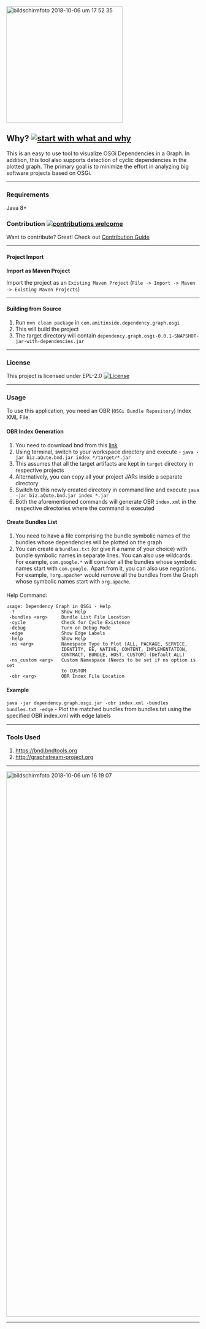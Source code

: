 <img width="303" alt="bildschirmfoto 2018-10-06 um 17 52 35" src="https://user-images.githubusercontent.com/13380182/46573106-a2498180-c990-11e8-8fc0-f1a09c8764c5.png">

## Why? [![start with what and why](https://img.shields.io/badge/start%20with-why%3F-brightgreen.svg?style=flat)]()

This is an easy to use tool to visualize OSGi Dependencies in a Graph. In addition, this tool also supports detection of cyclic dependencies in the plotted graph. The primary goal is to minimize the effort in analyzing big software projects based on OSGi. 

---------------------------------------------------------------------------------------------------------------

### Requirements

Java 8+


### Contribution [![contributions welcome](https://img.shields.io/badge/contributions-welcome-brightgreen.svg?style=flat)]()

Want to contribute? Great! Check out [Contribution Guide](https://github.com/amitjoy/dependency-graph-osgi/blob/master/CONTRIBUTING.md)

------------------------------------------------------------------------------------

#### Project Import

**Import as Maven Project**

Import the project as an `Existing Maven Project` (`File -> Import -> Maven -> Existing Maven Projects`)

-------------------------------------------------------------------------------------

#### Building from Source

1. Run `mvn clean package` in `com.amitinside.dependency.graph.osgi`
2. This will build the project
3. The target directory will contain `dependency.graph.osgi-0.0.1-SNAPSHOT-jar-with-dependencies.jar`

------------------------------------------------------------------------------------

### License

This project is licensed under EPL-2.0 [![License](http://img.shields.io/badge/license-EPL-blue.svg)](http://www.eclipse.org/legal/epl-2.0)

------------------------------------------------------------------------------------

### Usage

To use this application, you need an OBR (`OSGi Bundle Repository`) Index XML File.

#### OBR Index Generation

1. You need to download bnd from this [link](https://goo.gl/xoYH7J)
2. Using terminal, switch to your workspace directory and execute - `java -jar biz.aQute.bnd.jar index */target/*.jar`
3. This assumes that all the target artifacts are kept in `target` directory in respective projects
4. Alternatively, you can copy all your project JARs inside a separate directory
5. Switch to this newly created directory in command line and execute `java -jar biz.aQute.bnd.jar index *.jar`
6. Both the aforementioned commands will generate OBR `index.xml` in the respective directories where the command is executed

#### Create Bundles List

1. You need to have a file comprising the bundle symbolic names of the bundles whose dependencies will be plotted on the graph
2. You can create a `bundles.txt` (or give it a name of your choice) with bundle symbolic names in separate lines. You can also use wildcards. For example, `com.google.*` will consider all the bundles whose symbolic names start with `com.google.` Apart from it, you can also use negations. For example, `!org.apache*` would remove all the bundles from the Graph whose symbolic names start with `org.apache`.

####

Help Command: 

```
usage: Dependency Graph in OSGi - Help
 -?                 Show Help
 -bundles <arg>     Bundle List File Location
 -cycle             Check for Cycle Existence
 -debug             Turn on Debug Mode
 -edge              Show Edge Labels
 -help              Show Help
 -ns <arg>          Namespace Type to Plot [ALL, PACKAGE, SERVICE,
                    IDENTITY, EE, NATIVE, CONTENT, IMPLEMENTATION,
                    CONTRACT, BUNDLE, HOST, CUSTOM] (Default ALL)
 -ns_custom <arg>   Custom Namespace (Needs to be set if ns option is set
                    to CUSTOM
 -obr <arg>         OBR Index File Location
```

#### Example

`java -jar dependency.graph.osgi.jar -obr index.xml -bundles bundles.txt -edge` - Plot the matched bundles from bundles.txt using the specified OBR index.xml with edge labels

---------------------------------------------------------------------------------------------------------

### Tools Used

1. https://bnd.bndtools.org
2. http://graphstream-project.org

---------------------------------------------------------------------------------------------------------

<img width="1422" alt="bildschirmfoto 2018-10-06 um 16 19 07" src="https://user-images.githubusercontent.com/13380182/46572293-a8853100-c983-11e8-8537-4b0a77426c19.png">

---------------------------------------------------------------------------------------------------------

